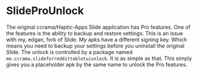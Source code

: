 # SlideProUnlock
The original ccrama/Haptic-Apps Slide application has Pro features. One of the
features is the ability to backup and restore settings. This is an issue with
my, edgan, fork of Slide. My apks have a different signing key. Which means you
need to backup your settings before you uninstall the original Slide. The
unlock is controlled by a package named
`me.ccrama.slideforreddittabletuiunlock`. It is as simple as that. This simply
gives you a placeholder apk by the same name to unlock the Pro features.
